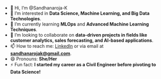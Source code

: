 - 👋 Hi, I’m @Sandhanaroja-K
- 👀 I’m interested in **Data Science, Machine Learning, and Big Data Technologies**.
- 🌱 I’m currently learning **MLOps** and **Advanced Machine Learning Techniques**.
- 💞️ I’m looking to collaborate on **data-driven projects in fields like customer analytics, sales forecasting, and AI-based applications**.
- 📫 How to reach me: [LinkedIn](https://www.linkedin.com/in/sandhana-roja/) or via email at **sandhanarojak@gmail.com**.
- 😄 Pronouns: **She/Her**
- ⚡ Fun fact: **I started my career as a Civil Engineer before pivoting to Data Science!**

